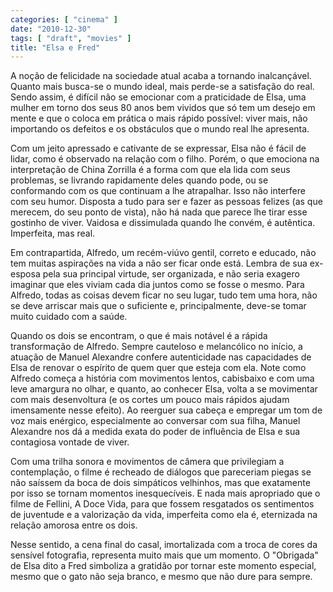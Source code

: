 ```yaml
---
categories: [ "cinema" ]
date: "2010-12-30"
tags: [ "draft", "movies" ]
title: "Elsa e Fred"
---
```

A noção de felicidade na sociedade atual acaba a tornando
inalcançável. Quanto mais busca-se o mundo ideal, mais perde-se a
satisfação do real. Sendo assim, é difícil não se emocionar com a
praticidade de Elsa, uma mulher em torno dos seus 80 anos bem vividos
que só tem um desejo em mente e que o coloca em prática o mais rápido
possível: viver mais, não importando os defeitos e os obstáculos que
o mundo real lhe apresenta.

Com um jeito apressado e cativante de se expressar, Elsa não é fácil
de lidar, como é observado na relação com o filho. Porém, o que
emociona na interpretação de China Zorrilla é a forma com que ela lida
com seus problemas, se livrando rapidamente deles quando pode, ou se
conformando com os que continuam a lhe atrapalhar. Isso não interfere
com seu humor. Disposta a tudo para ser e fazer as pessoas felizes
(as que merecem, do seu ponto de vista), não há nada que parece lhe
tirar esse gostinho de viver. Vaidosa e dissimulada quando lhe convém,
é autêntica. Imperfeita, mas real.

Em contrapartida, Alfredo, um recém-viúvo gentil, correto e educado,
não tem muitas aspirações na vida a não ser ficar onde está. Lembra
de sua ex-esposa pela sua principal virtude, ser organizada, e não
seria exagero imaginar que eles viviam cada dia juntos como se fosse o
mesmo. Para Alfredo, todas as coisas devem ficar no seu lugar, tudo tem
uma hora, não se deve arriscar mais que o suficiente e, principalmente,
deve-se tomar muito cuidado com a saúde.

Quando os dois se encontram, o que é mais notável é a rápida
transformação de Alfredo. Sempre cauteloso e melancólico no início,
a atuação de Manuel Alexandre confere autenticidade nas capacidades
de Elsa de renovar o espírito de quem quer que esteja com ela. Note
como Alfredo começa a história com movimentos lentos, cabisbaixo e
com uma leve amargura no olhar, e quanto, ao conhecer Elsa, volta a se
movimentar com mais desenvoltura (e os cortes um pouco mais rápidos
ajudam imensamente nesse efeito). Ao reerguer sua cabeça e empregar
um tom de voz mais enérgico, especialmente ao conversar com sua filha,
Manuel Alexandre nos dá a medida exata do poder de influência de Elsa
e sua contagiosa vontade de viver.

Com uma trilha sonora e movimentos de câmera que privilegiam a
contemplação, o filme é recheado de diálogos que pareceriam piegas se
não saíssem da boca de dois simpáticos velhinhos, mas que exatamente
por isso se tornam momentos inesquecíveis. E nada mais apropriado que o
filme de Fellini, A Doce Vida, para que fossem resgatados os sentimentos
de juventude e a valorização da vida, imperfeita como ela é, eternizada
na relação amorosa entre os dois.

Nesse sentido, a cena final do casal, imortalizada com a troca de
cores da sensível fotografia, representa muito mais que um momento. O
"Obrigada" de Elsa dito a Fred simboliza a gratidão por tornar este
momento especial, mesmo que o gato não seja branco, e mesmo que não
dure para sempre.

